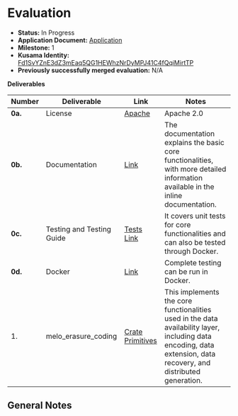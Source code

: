 # Evaluation

- **Status:** In Progress
- **Application Document:** [Application](https://github.com/w3f/Grants-Program/pull/1804)
- **Milestone:** 1
- **Kusama Identity:** [Fd1SvYZnE3dZ3mEaq5QG1HEWhzNrDyMPJ41C4fQqiMirtTP](https://sub.id/Fd1SvYZnE3dZ3mEaq5QG1HEWhzNrDyMPJ41C4fQqiMirtTP)
- **Previously successfully merged evaluation:** N/A

**Deliverables**

| Number  | Deliverable               | Link                                                         | Notes                                                        |
| ------- | ------------------------- | ------------------------------------------------------------ | ------------------------------------------------------------ |
| **0a.** | License                   | [Apache](https://github.com/ZeroDAO/melodot/blob/w3f/LICENSE) | Apache 2.0                                                   |
| **0b.** | Documentation             | [Link](https://github.com/ZeroDAO/melodot/blob/w3f/crates/melo-erasure-coding/README.md) | The documentation explains the basic core functionalities, with more detailed information available in the inline documentation. |
| **0c.** | Testing and Testing Guide | [Tests](https://github.com/ZeroDAO/melodot/blob/w3f/crates/melo-erasure-coding/src/tests.rs) [Link](https://github.com/ZeroDAO/melodot/blob/w3f/crates/melo-erasure-coding/README.md#testing) | It covers unit tests for core functionalities and can also be tested through Docker. |
| **0d.** | Docker                    | [Link](https://github.com/ZeroDAO/melodot/blob/w3f/crates/melo-erasure-coding/README.md#docker) | Complete testing can be run in Docker.                       |
| 1.      | melo_erasure_coding       | [Crate](https://github.com/ZeroDAO/melodot/tree/w3f/crates/melo-erasure-coding) [Primitives](https://github.com/ZeroDAO/melodot/tree/w3f/primitives) | This implements the core functionalities used in the data availability layer, including data encoding, data extension, data recovery, and distributed generation. |

## General Notes


